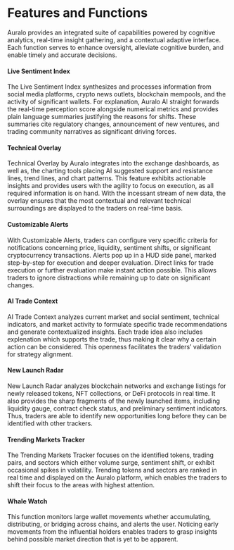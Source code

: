 # Features and Functions

Auralo provides an integrated suite of capabilities powered by cognitive analytics, real-time insight gathering, and a contextual adaptive interface. Each function serves to enhance oversight, alleviate cognitive burden, and enable timely and accurate decisions.

#### Live Sentiment Index

The Live Sentiment Index synthesizes and processes information from social media platforms, crypto news outlets, blockchain mempools, and the activity of significant wallets. For explanation, Auralo AI straight forwards the real-time perception score alongside numerical metrics and provides plain language summaries justifying the reasons for shifts. These summaries cite regulatory changes, announcement of new ventures, and trading community narratives as significant driving forces.



#### Technical Overlay

Technical Overlay by Auralo integrates into the exchange dashboards, as well as, the charting tools placing AI suggested support and resistance lines, trend lines, and chart patterns. This feature exhibits actionable insights and provides users with the agility to focus on execution, as all required information is on hand. With the incessant stream of new data, the overlay ensures that the most contextual and relevant technical surroundings are displayed to the traders on real-time basis.



#### Customizable Alerts

With Customizable Alerts, traders can configure very specific criteria for notifications concerning price, liquidity, sentiment shifts, or significant cryptocurrency transactions. Alerts pop up in a HUD side panel, marked step-by-step for execution and deeper evaluation. Direct links for trade execution or further evaluation make instant action possible. This allows traders to ignore distractions while remaining up to date on significant changes.



#### AI Trade Context

AI Trade Context analyzes current market and social sentiment, technical indicators, and market activity to formulate specific trade recommendations and generate contextualized insights. Each trade idea also includes explenation which supports the trade, thus making it clear why a certain action can be considered. This openness facilitates the traders’ validation for strategy alignment.



#### New Launch Radar

New Launch Radar analyzes blockchain networks and exchange listings for newly released tokens, NFT collections, or DeFi protocols in real time. It also provides the sharp fragments of the newly launched items, including liquidity gauge, contract check status, and preliminary sentiment indicators. Thus, traders are able to identify new opportunities long before they can be identified with other trackers.



#### Trending Markets Tracker

The Trending Markets Tracker focuses on the identified tokens, trading pairs, and sectors which either volume surge, sentiment shift, or exhibit occasional spikes in volatility. Trending tokens and sectors are ranked in real time and displayed on the Auralo platform, which enables the traders to shift their focus to the areas with highest attention.



#### Whale Watch

This function monitors large wallet movements whether accumulating, distributing, or bridging across chains, and alerts the user. Noticing early movements from the influential holders enables traders to grasp insights behind possible market direction that is yet to be apparent.
